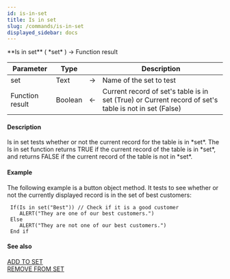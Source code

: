 ```yaml
---
id: is-in-set
title: Is in set
slug: /commands/is-in-set
displayed_sidebar: docs
---
```


<!--REF #_command_.Is in set.Syntax-->**Is in set** ( *set* ) -> Function result<!-- END REF-->
<!--REF #_command_.Is in set.Params-->
| Parameter | Type |  | Description |
| --- | --- | --- | --- |
| set | Text | &rarr; | Name of the set to test |
| Function result | Boolean | &larr; | Current record of set's table is in set (True) or Current record of set's table is not in set (False) |

<!-- END REF-->

#### Description 

<!--REF #_command_.Is in set.Summary-->Is in set tests whether or not the current record for the table is in *set*.<!-- END REF--> The Is in set function returns TRUE if the current record of the table is in *set*, and returns FALSE if the current record of the table is not in *set*.

#### Example 

The following example is a button object method. It tests to see whether or not the currently displayed record is in the set of best customers:

```4d
 If(Is in set("Best")) // Check if it is a good customer
    ALERT("They are one of our best customers.")
 Else
    ALERT("They are not one of our best customers.")
 End if
```

#### See also 

[ADD TO SET](add-to-set.md)  
[REMOVE FROM SET](remove-from-set.md)  